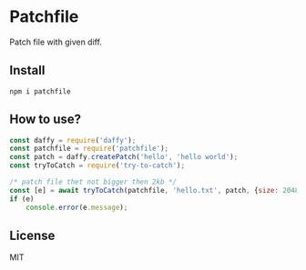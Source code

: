 # Patchfile

Patch file with given diff.

## Install

```
npm i patchfile
```

## How to use?

```js
const daffy = require('daffy');
const patchfile = require('patchfile');
const patch = daffy.createPatch('hello', 'hello world');
const tryToCatch = require('try-to-catch');

/* patch file thet not bigger then 2kb */
const [e] = await tryToCatch(patchfile, 'hello.txt', patch, {size: 2048});
if (e)
    console.error(e.message);
```

## License

MIT
